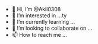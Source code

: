 - 👋 Hi, I’m @Akil0308
- 👀 I’m interested in ...ty
- 🌱 I’m currently learning ...
- 💞️ I’m looking to collaborate on ...
- 📫 How to reach me ...

<!---
Akil0308/Akil0308 is a ✨ special ✨ repository because its `README.md` (this file) appears on your GitHub profile.
You can click the Preview link to take a look at your changes.
--->
